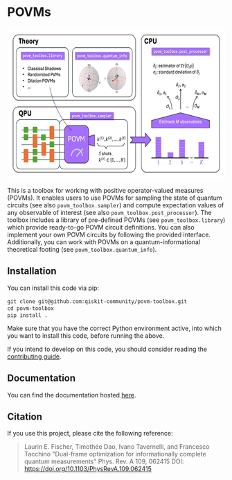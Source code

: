 # POVMs

<p align="center">
  <img src="/docs/_static/read-me-figure.jpg" height="350">
</p>

This is a toolbox for working with positive operator-valued measures (POVMs).
It enables users to use POVMs for sampling the state of quantum circuits (see
also `povm_toolbox.sampler`) and compute expectation values of any observable of
interest (see also `povm_toolbox.post_processor`).
The toolbox includes a library of pre-defined POVMs (see `povm_toolbox.library`)
which provide ready-to-go POVM circuit definitions. You can also implement your
own POVM circuits by following the provided interface.
Additionally, you can work with POVMs on a quantum-informational theoretical
footing (see `povm_toolbox.quantum_info`).

## Installation

You can install this code via pip:
```
git clone git@github.com:qiskit-community/povm-toolbox.git
cd povm-toolbox
pip install .
```

Make sure that you have the correct Python environment active, into which you
want to install this code, before running the above.

If you intend to develop on this code, you should consider reading the
[contributing guide](CONTRIBUTING.md).

## Documentation

You can find the documentation hosted
[here](https://qiskit-community.github.io/povm-toolbox/).

## Citation

If you use this project, please cite the following reference:

> Laurin E. Fischer, Timothée Dao, Ivano Tavernelli, and Francesco Tacchino
> "Dual-frame optimization for informationally complete quantum measurements"
> Phys. Rev. A 109, 062415
> DOI: https://doi.org/10.1103/PhysRevA.109.062415
